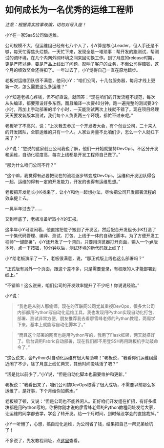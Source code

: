 # 如何成长为一名优秀的运维工程师

*注意：根据真实故事改编，切勿对号入座！*

小Y在一家SaaS公司做运维。

公司规模不大，但运维组已经有七八个人了，小Y算是核心Leader，但人手还是不够，每天忙得焦头烂额。一天忙下来，发现全是一堆琐事：帮开发的跑测试，帮测试的调环境，在几个内网外网环境之间来回切换工作。到了月底的release时期，更是严阵以待，要是产品上线出了问题，影响了客户的业务，不但公司得赔钱，这个月的绩效奖金还得扣了。一年过去了，小Y觉得自己一直在原地踏步。

老板对运维团队很不满意，他问小Y：“咱们公司，十几台服务器，每月才线上更新一次，怎么需要这么多运维？”

小Y知道老板心疼钱，但不好直说，就回答：“现在咱们的开发流程不规范，每次从头编译，都要预设好多东西，而且编译一次要40分钟，跑一遍完整的测试要3个小时，再加上手动部署的半个小时，一天能测试两次上线就不错了。现在项目经理天天要发新版本测试，我们每个人负责两三个环境，都忙不过来呢。”

老板听了不高兴，说：“上次我去参加一个开发者大会，有个创业公司，二十来人的开发团队，全职运维的只有一个人。人家业务量不比咱们少，怎么一个人就扛下来了？”

小Y说：“您说的这家创业公司我也了解，他们一开始就坚持DevOps，不区分开发和运维，自动化程度高，每次上线都是开发工程师自己做了。”

“那为什么咱们公司不行？”

“这个嘛，我觉得有必要把现在的流程逐步转变成DevOps，运维和开发团队得合一起，运维的得有一定的开发能力，开发的也得有运维思想。”

老板把开发组长小K找来了，让小Y和他一起想办法，尽快把公司开发部署流程的效率提上去。

一晃半年过去了……

又到年底了，老板准备听取小Y的汇报。

这半年小Y可没闲着。他直接把位子搬到了开发区，然后配合开发组长小K打造了一个集代码管理、编译、测试、打包、上线于一体的自动化脚本。为了方便开发工程师“一键部署”，小Y还开发了一个网页，只要用浏览器打开页面，输入一个git版本号，点一下按钮，10分钟以后，测试环境的新代码就上线了！

小Y给老板演示了一下，老板很满意，说，“那正式版上线也这么部署吗？”

“正式版有另外一个页面，跟这个差不多，只是需要登录，有权限的人才能部署到线上。”

“不错嘛！这么说来，咱们公司的开发效率提升了不少吧！你说说经验。”

小Y说：

> “我也是从别人那偷师。现在的互联网公司尤其重视DevOps，很多大公司内部都用Python写自动化运维工具，我也发现用Python实现自动化打包、部署、测试非常方便，朋友推荐我去看廖雪峰老师的Python教程，两周学下来，基本上就能写自动化脚本了。”

> “而且这个部署的网页也是用Python写的，我用了Flask框架，两天就搭好了。后台调用Fabric自动部署，现在我们都不用登SSH再用跳板机手动敲命令了。”

“这么说来，会Python对自动化运维有很大帮助嘛！”老板说，“我看你们运维组最近闲了不少，除了月底上线忙两天，其他时间没啥活了吧？”

“活是比以前少了，”小Y说，“但是自动化脚本也需要维护和更新。”

老板说：“我看出来了，咱们公司搞DevOps取得了很大成功，不需要以前那么多运维了，是好事，下个月给你加薪水。”

老板顿了顿，又说：“但是公司也不能养闲人。正好咱们开发组在扩招，有好多模块都是用Python写的，你把你刚才说的廖雪峰老师的Python教程网址发给大家，让运维的同学都去学，学会了转开发。给一个月时间，到时候没学会的直接裁掉。”

小Y一听懵了，心想，搞自动化运维，为公司省了钱，结果把自己一帮兄弟给坑了！

不多说了，先发教程网址，点[这里](../../../books/python/index.html)查看。
